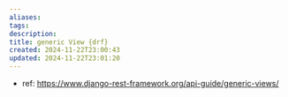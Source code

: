 ```yaml
---
aliases: 
tags: 
description:
title: generic View {drf}
created: 2024-11-22T23:00:43
updated: 2024-11-22T23:01:20
---
```

- ref: <https://www.django-rest-framework.org/api-guide/generic-views/>
